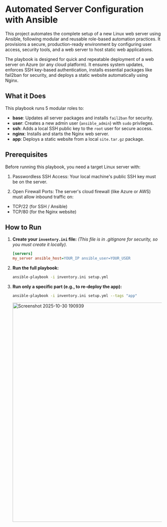 # Automated Server Configuration with Ansible
This project automates the complete setup of a new Linux web server using Ansible, following modular and reusable role-based automation practices. It provisions a secure, production-ready environment by configuring user access, security tools, and a web server to host static web applications.

The playbook is designed for quick and repeatable deployment of a web server on Azure (or any cloud platform).
It ensures system updates, enforces SSH key-based authentication, installs essential packages like fail2ban for security, and deploys a static website automatically using Nginx.

## What it Does

This playbook runs 5 modular roles to:
* **base**: Updates all server packages and installs `fail2ban` for security.
* **user**: Creates a new admin user (`ansible_admin`) with `sudo` privileges.
* **ssh**: Adds a local SSH public key to the `root` user for secure access.
* **nginx**: Installs and starts the Nginx web server.
* **app**: Deploys a static website from a local `site.tar.gz` package.

## Prerequisites

Before running this playbook, you need a target Linux server with:
1. Passwordless SSH Access: Your local machine's public SSH key must be on the server.

2. Open Firewall Ports: The server's cloud firewall (like Azure or AWS) must allow inbound traffic on:
- TCP/22 (for SSH / Ansible)
- TCP/80 (for the Nginx website)

## How to Run

1.  **Create your `inventory.ini` file:**
    *(This file is in .gitignore for security, so you must create it locally).*
    ```ini
    [servers]
    my_server ansible_host=YOUR_IP ansible_user=YOUR_USER
    ```

2.  **Run the full playbook:**
    ```bash
    ansible-playbook -i inventory.ini setup.yml
    ```

3.  **Run only a specific part (e.g., to re-deploy the app):**
    ```bash
    ansible-playbook -i inventory.ini setup.yml --tags "app"
    ```

    <img width="952" height="703" alt="Screenshot 2025-10-30 190939" src="https://github.com/user-attachments/assets/76307d66-031e-441d-950d-17cc463a4034" />

